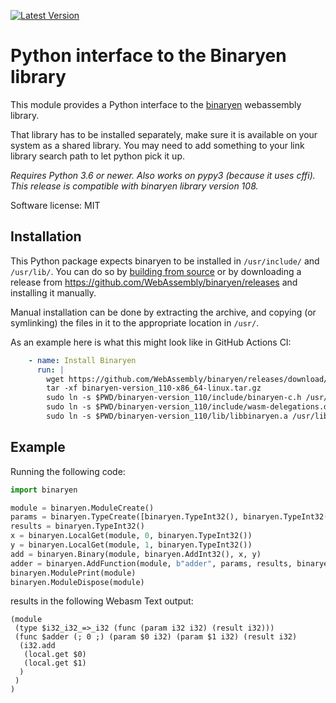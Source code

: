 [![Latest Version](https://img.shields.io/pypi/v/pybinaryen.svg)](https://pypi.python.org/pypi/pybinaryen/)


# Python interface to the Binaryen library

This module provides a Python interface to the
[binaryen](https://github.com/WebAssembly/binaryen) webassembly library.

That library has to be installed separately, make sure it is available on your system as a shared library.
You may need to add something to your link library search path to let python pick it up.

*Requires Python 3.6 or newer.  Also works on pypy3 (because it uses cffi).*
*This release is compatible with binaryen library version 108.*

Software license: MIT

## Installation

This Python package expects binaryen to be installed in `/usr/include/` and `/usr/lib/`. You can do so by [building from source](https://github.com/WebAssembly/binaryen) or by downloading a release from https://github.com/WebAssembly/binaryen/releases and installing it manually.

Manual installation can be done by extracting the archive, and copying (or symlinking) the files in it to the appropriate location in `/usr/`.

As an example here is what this might look like in GitHub Actions CI:

```yaml
    - name: Install Binaryen
      run: |
        wget https://github.com/WebAssembly/binaryen/releases/download/version_110/binaryen-version_110-x86_64-linux.tar.gz
        tar -xf binaryen-version_110-x86_64-linux.tar.gz
        sudo ln -s $PWD/binaryen-version_110/include/binaryen-c.h /usr/include/binaryen-c.h
        sudo ln -s $PWD/binaryen-version_110/include/wasm-delegations.def /usr/include/wasm-delegations.def
        sudo ln -s $PWD/binaryen-version_110/lib/libbinaryen.a /usr/lib/libbinaryen.a
```

## Example

Running the following code:
```python
import binaryen

module = binaryen.ModuleCreate()
params = binaryen.TypeCreate([binaryen.TypeInt32(), binaryen.TypeInt32()], 2)
results = binaryen.TypeInt32()
x = binaryen.LocalGet(module, 0, binaryen.TypeInt32())
y = binaryen.LocalGet(module, 1, binaryen.TypeInt32())
add = binaryen.Binary(module, binaryen.AddInt32(), x, y)
adder = binaryen.AddFunction(module, b"adder", params, results, binaryen.ffi.NULL, 0, add)
binaryen.ModulePrint(module)
binaryen.ModuleDispose(module)
```

results in the following Webasm Text output:
```
(module
 (type $i32_i32_=>_i32 (func (param i32 i32) (result i32)))
 (func $adder (; 0 ;) (param $0 i32) (param $1 i32) (result i32)
  (i32.add
   (local.get $0)
   (local.get $1)
  )
 )
)
```
